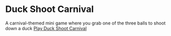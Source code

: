 # Duck Shoot Carnival
 A carnival-themed mini game where you grab one of the three balls to shoot down a duck
 [Play Duck Shoot Carnival](https://nl96.github.io/Duck-Shoot-Carnival/)
